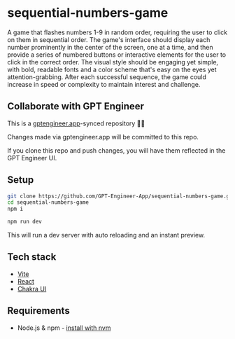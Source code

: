 # sequential-numbers-game

A game that flashes numbers 1-9 in random order, requiring the user to click on them in sequential order. The game's interface should display each number prominently in the center of the screen, one at a time, and then provide a series of numbered buttons or interactive elements for the user to click in the correct order. The visual style should be engaging yet simple, with bold, readable fonts and a color scheme that's easy on the eyes yet attention-grabbing. After each successful sequence, the game could increase in speed or complexity to maintain interest and challenge.

## Collaborate with GPT Engineer

This is a [gptengineer.app](https://gptengineer.app)-synced repository 🌟🤖

Changes made via gptengineer.app will be committed to this repo.

If you clone this repo and push changes, you will have them reflected in the GPT Engineer UI.

## Setup

```sh
git clone https://github.com/GPT-Engineer-App/sequential-numbers-game.git
cd sequential-numbers-game
npm i
```

```sh
npm run dev
```

This will run a dev server with auto reloading and an instant preview.

## Tech stack

- [Vite](https://vitejs.dev/)
- [React](https://react.dev/)
- [Chakra UI](https://chakra-ui.com/)

## Requirements

- Node.js & npm - [install with nvm](https://github.com/nvm-sh/nvm#installing-and-updating)
